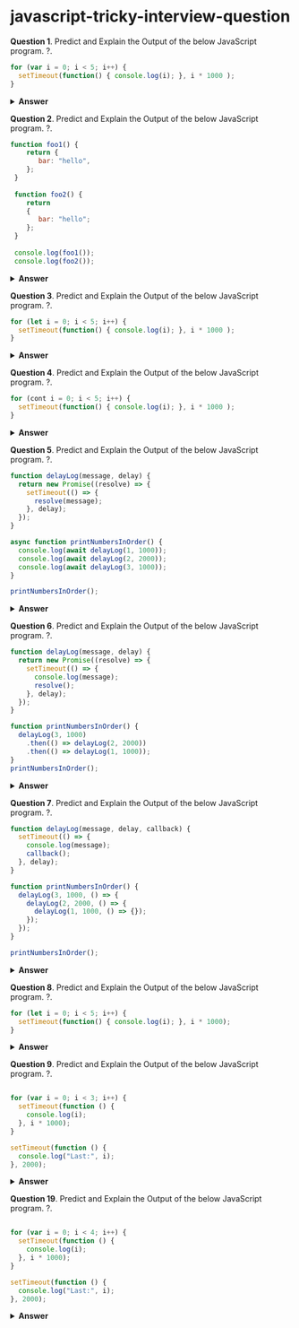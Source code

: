 # javascript-tricky-interview-question
**Question 1**. Predict and Explain the Output of the below JavaScript program. ?.

```javascript
for (var i = 0; i < 5; i++) {
  setTimeout(function() { console.log(i); }, i * 1000 );
}
```
<details><summary><b>Answer</b></summary>

```javascript
5
5
5
5
5
```
It will print 5, five times because callback schedule with setTimeout function, when callback came back til the time other part of code already got executed so loop fails when i = 5 as i is a global variable, because of that it will print 5
</details>

**Question 2**. Predict and Explain the Output of the below JavaScript program. ?.

```javascript
function foo1() {
    return {
       bar: "hello",
    };
 }
   
 function foo2() {
    return
    {
       bar: "hello";
    };
 }
   
 console.log(foo1());
 console.log(foo2());
```
<details><summary><b>Answer</b></summary>

```javascript
{ bar: 'hello' }
undefined
```

</details>


**Question 3**. Predict and Explain the Output of the below JavaScript program. ?.

```javascript
for (let i = 0; i < 5; i++) {
  setTimeout(function() { console.log(i); }, i * 1000 );
}
```
<details><summary><b>Answer</b></summary>

```javascript
0
1
2
3
4
```
</details>


**Question 4**. Predict and Explain the Output of the below JavaScript program. ?.

```javascript
for (cont i = 0; i < 5; i++) {
  setTimeout(function() { console.log(i); }, i * 1000 );
}
```
<details><summary><b>Answer</b></summary>

```javascript
TypeError: Assignment to constant variable.
```
</details>

**Question 5**. Predict and Explain the Output of the below JavaScript program. ?.

```javascript
function delayLog(message, delay) {
  return new Promise((resolve) => {
    setTimeout(() => {
      resolve(message);
    }, delay);
  });
}

async function printNumbersInOrder() {
  console.log(await delayLog(1, 1000));
  console.log(await delayLog(2, 2000));
  console.log(await delayLog(3, 1000));
}

printNumbersInOrder();

```
<details><summary><b>Answer</b></summary>

```javascript
1
2
3
```
# delayLog and printNumbersInOrder Functions

## Overview
The `delayLog` function returns a `Promise` that resolves with the given message after a specified delay using `setTimeout`.

The `printNumbersInOrder` function is `async`, which means it can use the `await` keyword to wait for each `Promise` to resolve before proceeding to the next line.

## Sequence
1. `await delayLog(1, 1000)` - waits 1 second, then prints `1`.
2. `await delayLog(2, 2000)` - waits 2 seconds, then prints `2`.
3. `await delayLog(3, 1000)` - waits 1 second, then prints `3`.

The `await` ensures that each `console.log` happens only after the previous `delayLog` has resolved, so the numbers are printed sequentially in the order `1, 2, 3` despite different delays.

</details>


**Question 6**. Predict and Explain the Output of the below JavaScript program. ?.

```javascript
function delayLog(message, delay) {
  return new Promise((resolve) => {
    setTimeout(() => {
      console.log(message);
      resolve();
    }, delay);
  });
}

function printNumbersInOrder() {
  delayLog(3, 1000)
    .then(() => delayLog(2, 2000))
    .then(() => delayLog(1, 1000));
}
printNumbersInOrder();

```
<details><summary><b>Answer</b></summary>

```javascript
3 (after 1 second)
2 (after 3 seconds)
1 (after 4 seconds)
```
# Explanation of Code

In the code, `delayLog` is a function that returns a `Promise` which resolves after a specified delay, printing a message when done.

`printNumbersInOrder` calls `delayLog` with different delays in sequence. The `.then()` chaining ensures that each log happens after the previous one finishes.

### Example Breakdown:
- 3 is printed after 1 second.
- 2 is printed after a total of 3 seconds (1 second for 3, 2 seconds for 2).
- 1 is printed after a total of 4 seconds.

</details>

**Question 7**. Predict and Explain the Output of the below JavaScript program. ?.

```javascript
function delayLog(message, delay, callback) {
  setTimeout(() => {
    console.log(message);
    callback();
  }, delay);
}

function printNumbersInOrder() {
  delayLog(3, 1000, () => {
    delayLog(2, 2000, () => {
      delayLog(1, 1000, () => {});
    });
  });
}

printNumbersInOrder();

```
<details><summary><b>Answer</b></summary>

```javascript
3 (after 1 second)
2 (after 3 seconds)
1 (after 4 seconds)
```
# Explanation of Code

### `delayLog(message, delay, callback)`
- Takes a `message`, a `delay`, and a `callback` function.
- After the specified `delay`, it logs the `message` and calls the `callback` to continue the sequence.

### `printNumbersInOrder()`
- Calls `delayLog` with the number `3` after a delay of 1 second.
- When `3` is printed, it triggers the callback to call `delayLog` for `2` after 2 seconds.
- When `2` is printed, it triggers the callback to call `delayLog` for `1` after a delay of 1 second.

This ensures the numbers are printed in the desired order with the corresponding delays between each print.

</details>

**Question 8**. Predict and Explain the Output of the below JavaScript program. ?.

```javascript
for (let i = 0; i < 5; i++) {
  setTimeout(function() { console.log(i); }, i * 1000);
}

```
<details><summary><b>Answer</b></summary>

```javascript
0 1 2 3 4

```
# Explanation of Code

In this case, the variable `i` is declared using `let`, which has **block scope**. This means that a new `i` is created for each iteration of the loop, preserving its value inside the `setTimeout` closure.

### How it works:
- During each iteration, the `setTimeout` is scheduled to log the current value of `i` after the respective delay (`i * 1000`).
- Since `let` creates a new scoped variable for each iteration, each `setTimeout` function captures the current value of `i` at that point in time.
- This ensures that each `setTimeout` prints the correct value of `i` based on its iteration.

As a result, the numbers from 0 to 4 will be logged, each with a respective delay.

</details>

**Question 9**. Predict and Explain the Output of the below JavaScript program. ?.

```javascript

for (var i = 0; i < 3; i++) {
  setTimeout(function () {
    console.log(i);
  }, i * 1000);
}

setTimeout(function () {
  console.log("Last:", i);
}, 2000);


```
<details><summary><b>Answer</b></summary>

```javascript
3
3
3
Last: 3

```
# Explanation of Code

In the first `setTimeout` loop, the `var i` is used, so the `i` is shared across all the iterations. After the loop finishes, `i` is 3, and all the `setTimeout` functions will refer to the final value of `i`, which is 3.

### How it works:
- The first three `setTimeout` calls will all print `3`, because they all capture the same reference to `i`, which equals `3` after the loop ends.
- The second `setTimeout` prints the final value of `i`, which is also `3` since `i` was incremented to `3` by the loop.
- This happens because `var` has function scope, so the `i` variable is not scoped to each iteration of the loop, and thus all `setTimeout` functions share the same reference to `i`.

As a result, the loop prints `3` multiple times instead of printing `0`, `1`, `2`, and `3` as intended.


</details>

**Question 19**. Predict and Explain the Output of the below JavaScript program. ?.

```javascript

for (var i = 0; i < 4; i++) {
  setTimeout(function () {
    console.log(i);
  }, i * 1000);
}

setTimeout(function () {
  console.log("Last:", i);
}, 2000);


```
<details><summary><b>Answer</b></summary>

```javascript

4
4
4
Last: 4

```
# Explanation of Code

The `for` loop runs from `i = 0` to `i = 3`, and it schedules four `setTimeout` functions with different delays:

- `i = 0`: Schedules `setTimeout(function () { console.log(i); }, 0 * 1000)` → Executes after 0ms.
- `i = 1`: Schedules `setTimeout(function () { console.log(i); }, 1 * 1000)` → Executes after 1000ms (1 second).
- `i = 2`: Schedules `setTimeout(function () { console.log(i); }, 2 * 1000)` → Executes after 2000ms (2 seconds).
- `i = 3`: Schedules `setTimeout(function () { console.log(i); }, 3 * 1000)` → Executes after 3000ms (3 seconds).

### Important Point:
- The loop runs immediately and quickly, scheduling the `setTimeout` functions without waiting for them to execute.
- By the time any of the `setTimeout` functions execute, the loop has already completed, so the value of `i` will be `4` when the callbacks run.
- The `setTimeout` functions are scheduled to run after the specified delays, but due to how JavaScript's event loop works, all the `setTimeout` callbacks will be executed after the event loop finishes processing the synchronous code (like the loop).
- By the time these callbacks run, the value of `i` has already been incremented to `4` (because `i` was incremented four times during the loop).

As a result, when the `setTimeout` callbacks execute, the value of `i` is logged as `4` for each of the scheduled functions.

### Final Log:
- All `setTimeout` callbacks will log `4` because the loop finishes executing before any of the `setTimeout` functions run, and the value of `i` is `4` at that point.

</details>